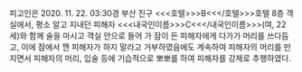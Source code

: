 피고인은 2020. 11. 22. 03:30경 부산 진구 <<<호텔>>>B<<</호텔>>>호텔 8층 객실에서, 평소 알고 지내던 피해자 <<<내국인이름>>>C<<</내국인이름>>>(여, 22세)와 함께 술을 마시고 객실 안으로 들어 가 잠이 든 피해자에게 다가가 머리를 쓰다듬고, 이에 잠에서 깬 피해자가 하지 말라고 거부하였음에도 계속하여 피해자의 머리를 만지면서 피해자의 머리, 입술 등에 기습적으로 뽀뽀를 하여 피해자를 강제로 추행하였다.

